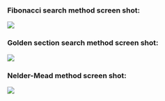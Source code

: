 ### Fibonacci search method screen shot:

![](/home/chandrakishorsingh/Documents/iiit-allahabad/semester-2/co/assignments/3/fibo-result.png)

### Golden section search method screen shot:

![](/home/chandrakishorsingh/Documents/iiit-allahabad/semester-2/co/assignments/3/golden-result.png)

### Nelder-Mead method screen shot:

![](/home/chandrakishorsingh/Documents/iiit-allahabad/semester-2/co/assignments/3/nelder-mead-result.png)